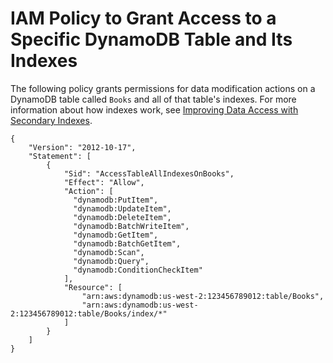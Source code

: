 # IAM Policy to Grant Access to a Specific DynamoDB Table and Its Indexes<a name="iam-policy-specific-table-indexes"></a>

The following policy grants permissions for data modification actions on a DynamoDB table called `Books` and all of that table's indexes\. For more information about how indexes work, see [Improving Data Access with Secondary Indexes](SecondaryIndexes.md)\.

```
{
    "Version": "2012-10-17",
    "Statement": [
        {
            "Sid": "AccessTableAllIndexesOnBooks",
            "Effect": "Allow",
            "Action": [
              "dynamodb:PutItem",
              "dynamodb:UpdateItem",
              "dynamodb:DeleteItem",
              "dynamodb:BatchWriteItem",
              "dynamodb:GetItem",
              "dynamodb:BatchGetItem",
              "dynamodb:Scan",
              "dynamodb:Query",
              "dynamodb:ConditionCheckItem"
            ],
            "Resource": [
                "arn:aws:dynamodb:us-west-2:123456789012:table/Books",
                "arn:aws:dynamodb:us-west-2:123456789012:table/Books/index/*"
            ]
        }
    ]
}
```